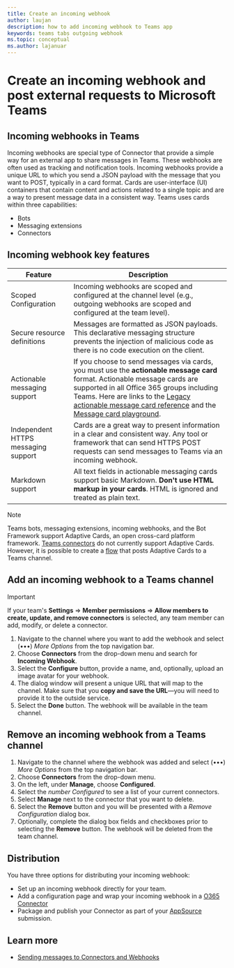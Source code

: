 ```yaml
---
title: Create an incoming webhook
author: laujan
description: how to add incoming webhook to Teams app
keywords: teams tabs outgoing webhook
ms.topic: conceptual
ms.author: lajanuar
---
```

# Create an incoming webhook and post external requests to Microsoft Teams

## Incoming webhooks in Teams

 Incoming webhooks are special type of Connector that provide a simple way for an external app to share messages in Teams. These webhooks are often used as tracking and notification tools. Incoming webhooks provide a unique URL to which you send a JSON payload with the message that you want to POST, typically in a card format. Cards are user-interface (UI) containers that contain content and actions related to a single topic and are a way to present message data in a consistent way. Teams uses cards within three capabilities:

* Bots
* Messaging extensions
* Connectors

## Incoming webhook key features

| Feature | Description |
| ------- | ----------- |
|Scoped Configuration|Incoming webhooks are scoped and configured at the channel level (e.g., outgoing webhooks are scoped and configured at the team level).|
|Secure resource definitions|Messages are formatted as JSON payloads. This declarative messaging structure prevents the injection of malicious code as there is no code execution on the client.|
|Actionable messaging support|If you choose to send messages via cards, you must use the **actionable message card** format. Actionable message cards are supported in all Office 365 groups including Teams. Here are links to the [Legacy actionable message card reference](/outlook/actionable-messages/message-card-reference) and the [Message card playground](https://messagecardplayground.azurewebsites.net).|
|Independent HTTPS messaging support| Cards are a great way to present information in a clear and consistent way. Any tool or framework that can send HTTPS POST requests can send messages to Teams via an incoming webhook.|
|Markdown support|All text fields in actionable messaging cards support basic Markdown. **Don't use HTML markup in your cards**. HTML is ignored and treated as plain text.|

> [!Note]
> Teams bots, messaging extensions, incoming webhooks, and the Bot Framework support Adaptive Cards, an open cross-card platform framework. [Teams connectors](../../webhooks-and-connectors/how-to/connectors-creating.md) do not currently support Adaptive Cards. However, it is possible to create a [flow](https://flow.microsoft.com/blog/microsoft-flow-in-microsoft-teams/) that posts Adaptive Cards to a Teams channel.

## Add an incoming webhook to a Teams channel

> [!Important]  
> If your team's **Settings** => **Member permissions** => **Allow members to create, update, and remove connectors** is selected, any team member can add, modify, or delete a connector.

1. Navigate to the channel where you want to add the webhook and select (&#8226;&#8226;&#8226;) *More Options* from the top navigation bar.
1. Choose **Connectors** from the drop-down menu and search for **Incoming Webhook**.
1. Select the **Configure** button, provide a name, and, optionally, upload an image avatar for your webhook.
1. The dialog window will present a unique URL that will map to the channel. Make sure that you **copy and save the URL**—you will need to provide it to the outside service.
1. Select the **Done** button. The webhook will be available in the team channel.

## Remove an incoming webhook from a Teams channel

1. Navigate to the channel where the webhook was added and select (&#8226;&#8226;&#8226;) *More Options* from the top navigation bar.
1. Choose **Connectors** from the drop-down menu.
1. On the left, under **Manage**, choose **Configured**.
1. Select the *number Configured* to see a list of your current connectors.
1. Select **Manage** next to the connector that you want to delete.
1. Select the **Remove** button and you will be presented with a *Remove Configuration* dialog box.
1. Optionally, complete the dialog box fields and checkboxes prior to selecting the **Remove** button. The webhook will be deleted from the team channel.

## Distribution

You have three options for distributing your incoming webhook:

* Set up an incoming webhook directly for your team.
* Add a configuration page and wrap your incoming webhook in a [O365 Connector](~/webhooks-and-connectors/how-to/connectors-creating.md)
* Package and publish your Connector as part of your [AppSource](~/concepts/deploy-and-publish/office-store-guidance.md) submission.

## Learn more

* [Sending messages to Connectors and Webhooks](~/webhooks-and-connectors/how-to/connectors-using.md)
